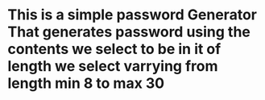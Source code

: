 # This is a simple password Generator That generates password using the contents we select to be in it of length we select varrying from length min 8 to max 30 
